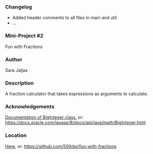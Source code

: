 ### Changelog
- Added header comments to all files in main and util.
- ...

### Mini-Project #2
Fun with Fractions 

### Author
Sara Jaljaa

### Description
A fraction calculator that takes expressions as arguments to calculate.

### Acknowledgements 
[Documentation of BigInteger class](https://docs.oracle.com/javase/8/docs/api/java/math/BigInteger.html), or: https://docs.oracle.com/javase/8/docs/api/java/math/BigInteger.html

### Location 
[Here](https://github.com/500dpi/fun-with-fractions),
or: https://github.com/500dpi/fun-with-fractions